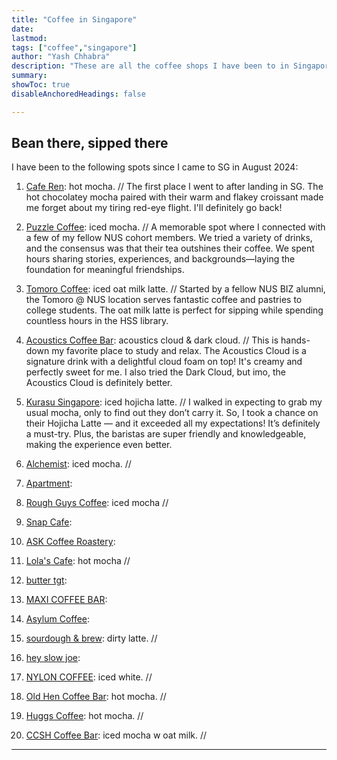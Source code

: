 ```yaml
---
title: "Coffee in Singapore" 
date:
lastmod:
tags: ["coffee","singapore"]
author: "Yash Chhabra"
description: "These are all the coffee shops I have been to in Singapore."
summary:
showToc: true
disableAnchoredHeadings: false

---
```


## Bean there, sipped there

I have been to the following spots since I came to SG in August 2024:

1. [Cafe Ren](https://www.instagram.com/caferen.sg/): hot mocha. //
The first place I went to after landing in SG. The hot chocolatey mocha paired with their warm and flakey croissant made me forget about my tiring red-eye flight. I'll definitely go back!
2. [Puzzle Coffee](https://www.instagram.com/thepuzzlecoffee/): iced mocha. //
A memorable spot where I connected with a few of my fellow NUS cohort members. We tried a variety of drinks, and the consensus was that their tea outshines their coffee. We spent hours sharing stories, experiences, and backgrounds—laying the foundation for meaningful friendships.
3. [Tomoro Coffee](https://www.instagram.com/tomorocoffee.sg/): iced oat milk latte. //
Started by a fellow NUS BIZ alumni, the Tomoro @ NUS location serves fantastic coffee and pastries to college students. The oat milk latte is perfect for sipping while spending countless hours in the HSS library.
4. [Acoustics Coffee Bar](https://www.instagram.com/acousticscoffeebar/): acoustics cloud & dark cloud. //
This is hands-down my favorite place to study and relax. The Acoustics Cloud is a signature drink with a delightful cloud foam on top! It's creamy and perfectly sweet for me. I also tried the Dark Cloud, but imo, the Acoustics Cloud is definitely better.
5. [Kurasu Singapore](https://www.instagram.com/kurasusg/): iced hojicha latte. //
I walked in expecting to grab my usual mocha, only to find out they don’t carry it. So, I took a chance on their Hojicha Latte — and it exceeded all my expectations! It’s definitely a must-try. Plus, the baristas are super friendly and knowledgeable, making the experience even better.
6. [Alchemist](https://www.instagram.com/alchemist.sg/): iced mocha. //


7. [Apartment](https://www.instagram.com/apartmentcoffee/): 


8. [Rough Guys Coffee](https://www.instagram.com/roughguyscoffee/): iced mocha //


9. [Snap Cafe](https://www.instagram.com/snapcafe.sg/): 


10. [ASK Coffee Roastery](https://www.instagram.com/askcoffeeroastery/):


11. [Lola's Cafe](https://www.instagram.com/lolascafesg/): hot mocha //


12. [butter tgt](https://www.instagram.com/butter_tgt/):


13. [MAXI COFFEE BAR](https://www.instagram.com/maxi.coffeebar/): 


14. [Asylum Coffee](https://www.instagram.com/asylumcoffeesg): 


15. [sourdough & brew](https://www.instagram.com/bakingwithgina): dirty latte. //


16. [hey slow joe](https://www.instagram.com/heyslowjoe): 


17. [NYLON COFFEE](https://www.instagram.com/nyloncoffee): iced white. //


18. [Old Hen Coffee Bar](https://www.instagram.com/oldhencoffee): hot mocha. //


19. [Huggs Coffee](https://www.instagram.com/huggs.sg): hot mocha. //
  

20. [CCSH Coffee Bar](https://www.instagram.com/cshhcoffee): iced mocha w oat milk. //


---
